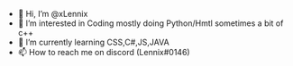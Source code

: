 - 👋 Hi, I’m @xLennix
- 👀 I’m interested in Coding mostly doing Python/Hmtl sometimes a bit of c++
- 🌱 I’m currently learning CSS,C#,JS,JAVA
- 📫 How to reach me on discord (Lennix#0146)

<!---
xLennix/xLennix is a ✨ special ✨ repository because its `README.md` (this file) appears on your GitHub profile.
You can click the Preview link to take a look at your changes.
--->
